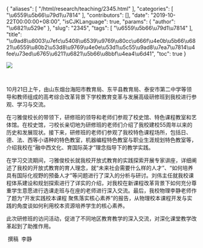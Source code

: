 {
    "aliases": [
        "/html/research/teaching/2345.html"
    ],
    "categories": [
        "\u6559\u5b66\u79d1\u7814"
    ],
    "contributors": [],
    "date": "2019-10-22T00:00:00+08:00",
    "isCJKLanguage": true,
    "params": {
        "author": "\u6821\u529e"
    },
    "slug": "2345",
    "tags": [
        "\u6559\u5b66\u79d1\u7814"
    ],
    "title": "\u9ad8\u8003\u7efc\u5408\u6539\u9769\u80cc\u666f\u4e0b\u5b66\u6821\u6559\u80b2\u53d8\u9769\u4e0e\u53d1\u5c55\u9ad8\u7ea7\u7814\u4fee\u73ed\u6765\u6211\u6821\u5b66\u8bbf\u4ea4\u6d41",
    "toc": true
}

![](https://cdn.tfls.online/mirror/full/2efe23b4c67dea1e68c2d770b675d9caf83c1737.jpg)




     




10月21日上午，由山东烟台海阳市教育局、东平县教育局、泰安市第二中学等领导和教师组成的高考综合改革背景下学校教育变革与发展高级研修班到我校进行参观、学习与交流。




在刁雅俊校长的带领下，研修班的领导和老师们参观了校史馆、特色课程教室和艺体馆。在校史馆，刁校长亲切地为研修班的老师们介绍了我校建校55周年以来的历史和发展现状。接下来，研修班的老师们参观了我校特色课程场所，包括日、德、法、西等小语种的特色教室，机器编程特色教室与职业生涯规划特色教室等，介绍我校在“融中西文化、育国际英才”理念指导下的教学实践。




在学习交流期间，刁雅俊校长就我校开放式教育的实践探索开展专家讲座，详细阐述了我校的开放式教育的育人理念，就“未来社会需要什么样的人才”、“如何培养具有国际化视野的预备人才”等问题进行了深入的分析与研讨。刘伟主任就我校课程体系建设和规划探索进行了详实的介绍，对我校在新课程改革背景下如何充分尊重学生意愿进行选课走班与在座的老师进行深入交流。最后，我校物理李静老师作了题为“开发实践校本课程 聚焦落实核心素养”的报告，从物理校本课程开发与实践的角度谈如何利用校本资源培养学生的核心素养。




此次研修班的访问活动，促进了不同地区教育教学的深入交流，对深化课堂教学改革起到了助推作用。




 撰稿  李静




  



